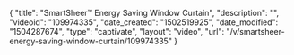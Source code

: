 {
    "title": "SmartSheer&trade; Energy Saving Window Curtain",
    "description": "",
    "videoid": "109974335",
    "date_created": "1502519925",
    "date_modified": "1504287674",
    "type": "captivate",
    "layout": "video",
    "url": "\/v\/smartsheer-energy-saving-window-curtain\/109974335"
}
